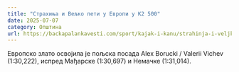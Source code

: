 ```yaml
---
title: "Страхиња и Вељко пети у Европи у К2 500"
date: 2025-07-07
category: Општина
url: https://backapalankavesti.com/sport/kajak-i-kanu/strahinja-i-veljko-peti-u-evropi-u-k2-500/
---
```


Европско злато освојила је пољска посада Alex Borucki / Valerii Vichev (1:30,222), испред Мађарске (1:30,697) и Немачке (1:31,014).
